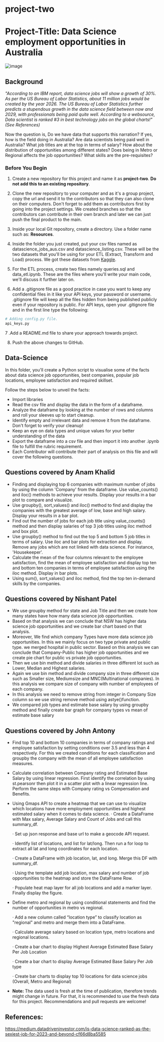 # project-two

# Project-Title: Data Science employment opportunities in Australia

![image](https://user-images.githubusercontent.com/109832565/190567544-cf01d579-eb63-4f88-a4e2-c3a6665e6c0c.png)


## Background

_"According to an IBM report, data science jobs will show a growth of 30%. As per the US Bureau of Labor Statistics, about 11 million jobs would be created by the year 2026. The US Bureau of Labor Statistics further predicts a stupendous growth in the data science field between now and 2029, with professionals being paid quite well. According to a websource, Data scientist is ranked #3 in best technology jobs on the global charts!"(See References)_

Now the question is, Do we have data that supports this narration? If yes, how is the field doing in Australia? Are data scientists being paid well in Australia? What job titles are at the top in terms of salary? How about the distribution of opportunities among different states? Does being in Metro or Regional affects the job opportunities? What skills are the pre-requisites? 

### Before You Begin

1. Create a new repository for this project and name it as **project-two**. 
   **Do not add this to an existing repository**.

2. Clone the new repository to your computer and as it's a group project, copy the url and send it to the contributors so that they can also clone on their computers. Don't forget to add them as contributors first by going into the project settings. We created branches so that the contributors can contribute in their own branch and later we can just push the final product to the main.

3. Inside your local Git repository, create a directory. Use a folder name such as: **Resources**.

4. Inside the folder you just created, put your csv files named as datascience_jobs_aus.csv and datascience_listing.csv. These will be the two datasets that you'll be using for your ETL (Extract, Transform and Load) process. We got these datasets from [Kaggle](https://www.kaggle.com/).

5. For the ETL process, create two files namely queries.sql and data_etl.ipynb. These are the files where you'll write your main code, we'll discuss it further later on.

6. Add a .gitignore file as a good practice in case you want to keep any confidential files in it like your API keys, your password or username. .gitignore file will keep all the files hidden from being published publicly even if your repository is public. For API keys, open your .gitignore file and in the first line type the following:

```python
# Adding config.py file.
api_keys.py
```

7 .Add a README.md file to share your approach towards project.

8. Push the above changes to GitHub.

## Data-Science

In this folder, you'll create a Python script to visualise some of the facts about data science job opportunities, best companies, popular job locations, employee satisfaction and required skillset.

Follow the steps below to unveil the facts:

- Import libraries
- Read the csv file and display the data in the form of a dataframe.
- Analyze the dataframe by looking at the number of rows and columns and roll your sleeves up to start cleanup.
- Identify empty and irrelevant data and remove it from the dataframe. Don't forget to verify your cleanup!
- Keep an eye on data types and unique values for your better understanding of the data
- Export the dataframe into a csv file and then import it into another .ipynb file to fulfill the rubric requirement.
- Each Contributor will contribute their part of analysis on this file and will cover the following questions.

## Questions covered by Anam Khalid
- Finding and displaying top 6 companies with maximum number of jobs by using the column 'Company' from the dataframe. Use value_counts() and iloc() methods to achieve
  your results. Display your results in a bar plot to compare and visualize.
- Use groupby(), sort_values() and iloc() method to find and display the companies with the greatest average of low, base and high salary. Display your results in a
  bar plot.
- Find out the number of jobs for each job title using value_counts() method and then display salaries of top 3 job titles using iloc method and box plot.
- Use groupby() method to find out the top 5 and bottom 5 job titles in terms of salary. Use iloc and bar plots for extraction and display. Remove any jobs which are
  not linked with data science. For instance, 'Housekeeper'.
- Calculate the mean of the four columns relevant to the employee satisfaction, find the mean of employee satisfaction and display top ten and bottom ten companies in   terms of employee satisfaction using the iloc method. Display in bar plots.
- Using sum(), sort_values() and iloc method, find the top ten in-demand skills by the companies.

## Questions covered by Nishant Patel
- We use groupby method for state and Job Title and then we create how many states have how many data science job opportunities. 
- Based on that analysis we can conclude that NSW has higher data science job opportunities and we create bar chart based on that analysis.
- Moreover, We find which company Types have more data science job opportunities. In this we mainly focus on two type private and public type. we merged hospital in     public sector. Based on this analysis we can conclude that Company-Public has higher job opportunities and we create pie chart for public vs private job
  opportunities.
- Then we use bin method and divide salaries in three different lot such as Lower, Median and Highest salaries.
- Again we use bin method and divide company size in three different size such as Smaller size, Mediumsize and MNC(Multinational companies). In this analysis we 
  compare size of company with number of employees of each company. 
- In this analysis we need to remove string from integer in Company Size column so we use string remove method using astye()function.
- We compared job types and estimate base salary by using groupby method and finally create bar graph for company types vs mean of estimate base salary 

## Questions covered by John Antony

- Find top 10 and bottom 10 companies in terms of company ratings and employee satisfaction by setting conditions over 3.5 and less than 4 respectively. For this we created conditions for each classification and groupby the company with the mean of all employee satisfaction measures.
- Calculate correlation between Company rating and Estimated Base Salary by using linear regression. First identify the correlation by using st.pearsonr then plot it in a scatter plot with a linear regression line. Perform the same steps with Company rating vs Compensation and Benefits.
- Using Gmaps API to create a heatmap that we can use to visualize which locations have more employment opportunities and highest estimated salary when it comes to data science.
  ·        Create a DataFrame with Max salary, Average Salary and Count of Jobs and call this summary_df.

  ·        Set up json response and base url to make a geocode API request.

  ·        Identify list of locations, and list for lat/long. Then run a for loop to extract all lat and long coordinates for each location.

  ·        Create a DataFrame with job location, lat, and long. Merge this DF with summary_df.

  ·        Using the template add job location, max salary and number of job opportunities to the heatmap and store the DataFrame Row.

  ·        Populate heat map layer for all job locations and add a marker layer. Finally display the figure.

- Define metro and regional by using conditional statements and find the number of opportunities in metro vs regional.

   ·        Add a new column called “location type” to classify location as "regional" and metro and merge them into a DataFrame.

   ·        Calculate average salary based on location type, metro locations and regional locations.

   ·        Create a bar chart to display Highest Average Estimated Base Salary Per Job Location

   ·        Create a bar chart to display Average Estimated Base Salary Per Job type

   ·        Create bar charts to display top 10 locations for data science jobs (Overall, Metro and Regional)


- **Note:** The data used is fresh at the time of publication, therefore trends might change in future. For that, it is recommended to use the fresh data for this project. Recommendations and pull requests are welcome!
 
## References:
https://medium.datadriveninvestor.com/is-data-science-ranked-as-the-sexiest-job-for-2023-and-beyond-cf66d8ba5585
